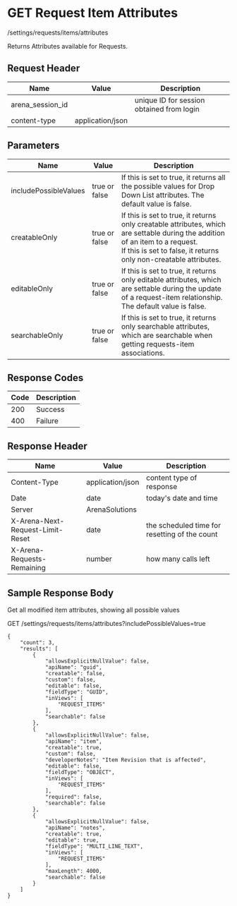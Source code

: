 # GET Request Item Attributes
/settings/requests/items/attributes

Returns  Attributes  available for Requests. 

## Request Header

| Name<br> | Value<br> | Description<br> |
|  --- |  --- |  --- | 
| arena_session_id<br> |   | unique ID for session obtained from login<br> |
| content-type<br> | application/json<br> |   |

## Parameters

| Name<br> | Value<br> | Description<br> |
|  --- |  --- |  --- | 
| includePossibleValues<br> | true or false<br> | If this is set to true, it returns all the possible values for Drop Down List attributes. The default value is false.<br> |
| creatableOnly<br> | true or false<br> | If this is set to true, it returns only creatable attributes, which are settable during the addition of an item to a request.<br>If this is set to false, it returns only non-creatable attributes.<br> |
| editableOnly<br> | true or false<br> | If this is set to true, it returns only editable attributes, which are settable during the update of a request-item relationship. The default value is false.<br> |
| searchableOnly<br> | true or false<br> | If this is set to true, it returns only searchable attributes, which are searchable when getting requests-item associations.<br> |

## Response Codes

| Code<br> | Description<br> |
|  --- |  --- | 
| 200<br> | Success<br> |
| 400<br> | Failure<br> |

## Response Header

| Name<br> | Value<br> | Description<br> |
|  --- |  --- |  --- | 
| Content-Type<br> | application/json<br> | content type of response<br> |
| Date<br> | date<br> | today's date and time<br> |
| Server<br> | ArenaSolutions<br> |   |
| X-Arena-Next-Request-Limit-Reset<br> | date<br> | the scheduled time for resetting of the count<br> |
| X-Arena-Requests-Remaining<br> | number<br> | how many calls left<br> |

## Sample Response Body
Get all modified item attributes, showing all possible values

GET /settings/requests/items/attributes?includePossibleValues=true

```
{
    "count": 3,
    "results": [
        {
            "allowsExplicitNullValue": false,
            "apiName": "guid",
            "creatable": false,
            "custom": false,
            "editable": false,
            "fieldType": "GUID",
            "inViews": [
                "REQUEST_ITEMS"
            ],
            "searchable": false
        },
        {
            "allowsExplicitNullValue": false,
            "apiName": "item",
            "creatable": true,
            "custom": false,
            "developerNotes": "Item Revision that is affected",
            "editable": false,
            "fieldType": "OBJECT",
            "inViews": [
                "REQUEST_ITEMS"
            ],
            "required": false,
            "searchable": false
        },
        {
            "allowsExplicitNullValue": false,
            "apiName": "notes",
            "creatable": true,
            "editable": true,
            "fieldType": "MULTI_LINE_TEXT",
            "inViews": [
                "REQUEST_ITEMS"
            ],
            "maxLength": 4000,
            "searchable": false
        }
    ]
}
```
